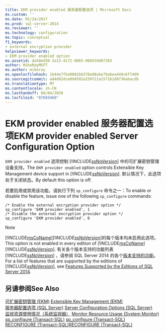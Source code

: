 ```yaml
---
title: EKM provider enabled 服务器配置选项 | Microsoft Docs
ms.custom: ''
ms.date: 05/24/2017
ms.prod: sql-server-2014
ms.reviewer: ''
ms.technology: configuration
ms.topic: conceptual
f1_keywords:
- external encryption provider
helpviewer_keywords:
- EKM provider enabled option
ms.assetid: da58ed50-3a13-4172-9065-960559d8f383
author: MikeRayMSFT
ms.author: mikeray
ms.openlocfilehash: 1b44e7f5e0801bb370a98abe79a6ea449c6f7409
ms.sourcegitcommit: ad4d92dce894592a259721a1571b1d8736abacdb
ms.translationtype: MT
ms.contentlocale: zh-CN
ms.lasthandoff: 08/04/2020
ms.locfileid: "87693460"
---
```

# <a name="ekm-provider-enabled-server-configuration-option"></a><span data-ttu-id="afeb0-102">EKM provider enabled 服务器配置选项</span><span class="sxs-lookup"><span data-stu-id="afeb0-102">EKM provider enabled Server Configuration Option</span></span>
  <span data-ttu-id="afeb0-103">`EKM provider enabled` 选项控制 [!INCLUDE[ssNoVersion](../../includes/ssnoversion-md.md)] 中的可扩展密钥管理设备支持。</span><span class="sxs-lookup"><span data-stu-id="afeb0-103">The `EKM provider enabled` option controls Extensible Key Management device support in [!INCLUDE[ssNoVersion](../../includes/ssnoversion-md.md)].</span></span> <span data-ttu-id="afeb0-104">默认情况下，此选项处于关闭状态。</span><span class="sxs-lookup"><span data-stu-id="afeb0-104">By default this option is off.</span></span>  
  
 <span data-ttu-id="afeb0-105">若要启用或禁用该功能，请执行下列 `sp_configure` 命令之一：</span><span class="sxs-lookup"><span data-stu-id="afeb0-105">To enable or disable the feature, issue one of the following `sp_configure` commands:</span></span>  
  
```  
/* Enable the external encryption provider option */  
sp_configure 'EKM provider enabled', 1  
/* Disable the external encryption provider option */  
sp_configure 'EKM provider enabled', 0  
```  
  
> [!NOTE]  
>  <span data-ttu-id="afeb0-106">[!INCLUDE[msCoName](../../includes/msconame-md.md)][!INCLUDE[ssNoVersion](../../includes/ssnoversion-md.md)]的每个版本均未启用此选项。</span><span class="sxs-lookup"><span data-stu-id="afeb0-106">This option is not enabled in every edition of [!INCLUDE[msCoName](../../includes/msconame-md.md)][!INCLUDE[ssNoVersion](../../includes/ssnoversion-md.md)].</span></span> <span data-ttu-id="afeb0-107">有关各个版本支持的功能列表 [!INCLUDE[ssNoVersion](../../includes/ssnoversion-md.md)] ，请参阅 SQL Server 2014 的各个[版本支持的功能](../../getting-started/features-supported-by-the-editions-of-sql-server-2014.md)。</span><span class="sxs-lookup"><span data-stu-id="afeb0-107">For a list of features that are supported by the editions of [!INCLUDE[ssNoVersion](../../includes/ssnoversion-md.md)], see [Features Supported by the Editions of SQL Server 2014](../../getting-started/features-supported-by-the-editions-of-sql-server-2014.md).</span></span>  
  
## <a name="see-also"></a><span data-ttu-id="afeb0-108">另请参阅</span><span class="sxs-lookup"><span data-stu-id="afeb0-108">See Also</span></span>  
 <span data-ttu-id="afeb0-109">[可扩展密钥管理 &#40;EKM&#41;](../../relational-databases/security/encryption/extensible-key-management-ekm.md) </span><span class="sxs-lookup"><span data-stu-id="afeb0-109">[Extensible Key Management &#40;EKM&#41;](../../relational-databases/security/encryption/extensible-key-management-ekm.md) </span></span>  
 <span data-ttu-id="afeb0-110">[服务器配置选项 (SQL Server)](server-configuration-options-sql-server.md) </span><span class="sxs-lookup"><span data-stu-id="afeb0-110">[Server Configuration Options &#40;SQL Server&#41;](server-configuration-options-sql-server.md) </span></span>  
 <span data-ttu-id="afeb0-111">[监视资源使用情况（系统监视器）](../../relational-databases/performance-monitor/monitor-resource-usage-system-monitor.md) </span><span class="sxs-lookup"><span data-stu-id="afeb0-111">[Monitor Resource Usage &#40;System Monitor&#41;](../../relational-databases/performance-monitor/monitor-resource-usage-system-monitor.md) </span></span>  
 <span data-ttu-id="afeb0-112">[sp_configure &#40;Transact-SQL&#41;](/sql/relational-databases/system-stored-procedures/sp-configure-transact-sql) </span><span class="sxs-lookup"><span data-stu-id="afeb0-112">[sp_configure &#40;Transact-SQL&#41;](/sql/relational-databases/system-stored-procedures/sp-configure-transact-sql) </span></span>  
 [<span data-ttu-id="afeb0-113">RECONFIGURE (Transact-SQL)</span><span class="sxs-lookup"><span data-stu-id="afeb0-113">RECONFIGURE &#40;Transact-SQL&#41;</span></span>](/sql/t-sql/language-elements/reconfigure-transact-sql)  
  
  
